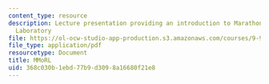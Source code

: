 ```yaml
---
content_type: resource
description: Lecture presentation providing an introduction to Marathon Moral Reasoning
  Laboratory
file: https://ol-ocw-studio-app-production.s3.amazonaws.com/courses/9-93-marathon-moral-reasoning-laboratory-january-iap-2007/368c030b1ebd77b9d3098a16680f21e8_intro_lecture.pdf
file_type: application/pdf
resourcetype: Document
title: MMoRL
uid: 368c030b-1ebd-77b9-d309-8a16680f21e8
---
```

